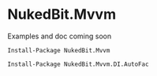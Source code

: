 # NukedBit.Mvvm
Examples and doc coming soon


	Install-Package NukedBit.Mvvm

	Install-Package NukedBit.Mvvm.DI.AutoFac
